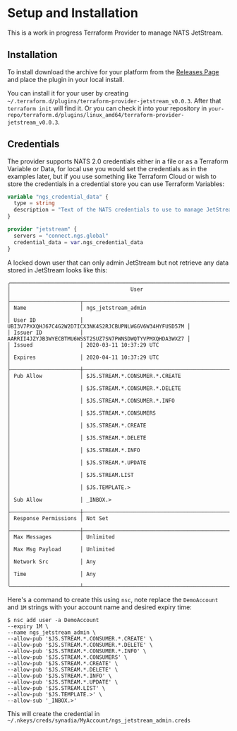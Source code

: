 # Setup and Installation

This is a work in progress Terraform Provider to manage NATS JetStream.

## Installation

To install download the archive for your platform from the [Releases Page](https://github.com/nats-io/terraform-provider-jetstream/releases) and place the plugin in your local install.
 
You can install it for your user by creating `~/.terraform.d/plugins/terraform-provider-jetstream_v0.0.3`.  After that `terraform init` will find it. Or you can check it into your repository in `your-repo/terraform.d/plugins/linux_amd64/terraform-provider-jetstream_v0.0.3`.

## Credentials

The provider supports NATS 2.0 credentials either in a file or as a Terraform Variable or Data, for local use you would set the credentials as in the examples later, but if you use something like Terraform Cloud or wish to store the credentials in a credential store you can use Terraform Variables:

```terraform
variable "ngs_credential_data" {
  type = string
  description = "Text of the NATS credentials to use to manage JetStream"
}

provider "jetstream" {
  servers = "connect.ngs.global"
  credential_data = var.ngs_credential_data
}
```

A locked down user that can only admin JetStream but not retrieve any data stored in JetStream looks like this:

```
╭─────────────────────────────────────────────────────────────────────────────────╮
│                                      User                                       │
├──────────────────────┬──────────────────────────────────────────────────────────┤
│ Name                 │ ngs_jetstream_admin                                      │
│ User ID              │ UBI3V7PXXQHJ67C4G2W2D7ICX3NK4S2RJCBUPNLWGGV6W34HYFUSD57M │
│ Issuer ID            │ AARRII4JZYJB3WYECBTMU6WSST2SUZ7SN7PWNSDWQTYVPMXQHDA3WXZ7 │
│ Issued               │ 2020-03-11 10:37:29 UTC                                  │
│ Expires              │ 2020-04-11 10:37:29 UTC                                  │
├──────────────────────┼──────────────────────────────────────────────────────────┤
│ Pub Allow            │ $JS.STREAM.*.CONSUMER.*.CREATE                           │
│                      │ $JS.STREAM.*.CONSUMER.*.DELETE                           │
│                      │ $JS.STREAM.*.CONSUMER.*.INFO                             │
│                      │ $JS.STREAM.*.CONSUMERS                                   │
│                      │ $JS.STREAM.*.CREATE                                      │
│                      │ $JS.STREAM.*.DELETE                                      │
│                      │ $JS.STREAM.*.INFO                                        │
│                      │ $JS.STREAM.*.UPDATE                                      │
│                      │ $JS.STREAM.LIST                                          │
│                      │ $JS.TEMPLATE.>                                           │
│ Sub Allow            │ _INBOX.>                                                 │
├──────────────────────┼──────────────────────────────────────────────────────────┤
│ Response Permissions │ Not Set                                                  │
├──────────────────────┼──────────────────────────────────────────────────────────┤
│ Max Messages         │ Unlimited                                                │
│ Max Msg Payload      │ Unlimited                                                │
│ Network Src          │ Any                                                      │
│ Time                 │ Any                                                      │
╰──────────────────────┴──────────────────────────────────────────────────────────╯
```

Here's a command to create this using `nsc`, note replace the `DemoAccount` and `1M` strings with your account name and desired expiry time:

```
$ nsc add user -a DemoAccount
--expiry 1M \
--name ngs_jetstream_admin \
--allow-pub '$JS.STREAM.*.CONSUMER.*.CREATE' \
--allow-pub '$JS.STREAM.*.CONSUMER.*.DELETE' \
--allow-pub '$JS.STREAM.*.CONSUMER.*.INFO' \
--allow-pub '$JS.STREAM.*.CONSUMERS' \
--allow-pub '$JS.STREAM.*.CREATE' \
--allow-pub '$JS.STREAM.*.DELETE' \
--allow-pub '$JS.STREAM.*.INFO' \
--allow-pub '$JS.STREAM.*.UPDATE' \
--allow-pub '$JS.STREAM.LIST' \
--allow-pub '$JS.TEMPLATE.>' \
--allow-sub '_INBOX.>'
```

This will create the credential in `~/.nkeys/creds/synadia/MyAccount/ngs_jetstream_admin.creds`
